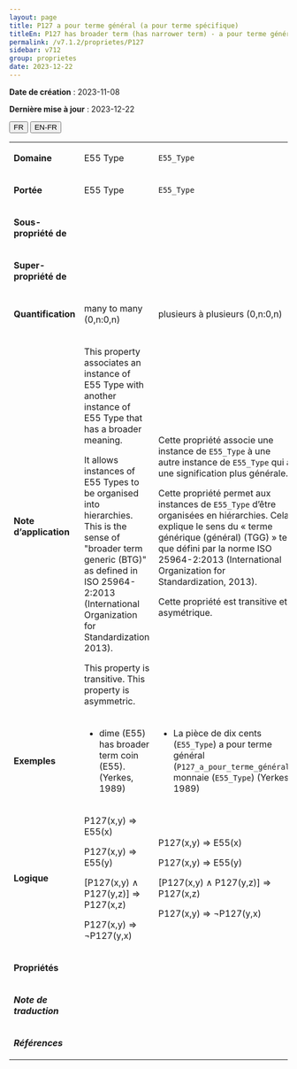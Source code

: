 ```yaml
---
layout: page
title: P127 a pour terme général (a pour terme spécifique)
titleEn: P127 has broader term (has narrower term) - a pour terme général (a pour terme spécifique)
permalink: /v7.1.2/proprietes/P127
sidebar: v712
group: proprietes
date: 2023-12-22
---
```


**Date de création** : 2023-11-08

**Dernière mise à jour** : 2023-12-22

<div class="lang-buttons">
 <button id="fr" class="activate">FR</button>
 <button id="en-fr">EN-FR</button>
</div>

<table>
<tbody>
<tr>
<td><p><strong>Domaine</strong></p></td>
<td class="en">
<p>E55 Type</p>
</td>
<td>
<p><code class="language-plaintext highlighter-rouge">E55_Type</code></p>
</td>
</tr>
<tr>
<td><p><strong>Portée</strong></p></td>
<td class="en">
<p>E55 Type</p>
</td>
<td>
<p><code class="language-plaintext highlighter-rouge">E55_Type</code></p>
</td>
</tr>
<tr>
<td><p><strong>Sous-propriété de</strong></p></td>
<td class="en">
</td>
<td>
</td>
</tr>
<tr>
<td><p><strong>Super-propriété de</strong></p></td>
<td class="en">
</td>
<td>
</td>
</tr>
<tr>
<td><p><strong>Quantification</strong></p></td>
<td class="en">
<p>many to many (0,n:0,n)</p>
</td>
<td>
<p>plusieurs à plusieurs (0,n:0,n)</p>
</td>
</tr>
<tr>
<td><p><strong>Note d’application</strong></p></td>
<td class="en">
<p>This property associates an instance of E55 Type with another instance of E55 Type that has a broader meaning. </p>
<p>It allows instances of E55 Types to be organised into hierarchies. This is the sense of "broader term generic (BTG)" as defined in ISO 25964-2:2013 (International Organization for Standardization 2013).</p>
<p>This property is transitive. This property is asymmetric.</p>
</td>
<td>
<p>Cette propriété associe une instance de <code class="language-plaintext highlighter-rouge">E55_Type</code> à une autre instance de <code class="language-plaintext highlighter-rouge">E55_Type</code> qui a une signification plus générale. </p>
<p>Cette propriété permet aux instances de <code class="language-plaintext highlighter-rouge">E55_Type</code> d’être organisées en hiérarchies. Cela explique le sens du « terme générique (général) (TGG) »  tel que défini par la norme ISO 25964-2:2013 (International Organization for Standardization, 2013).</p>
<p>Cette propriété est transitive et asymétrique.</p>
</td>
</tr>
<tr>
<td><p><strong>Exemples</strong></p></td>
<td class="en">
<ul>
<li><p>dime (E55) has broader term coin (E55). (Yerkes, 1989)</p>
</li>
</ul>
</td>
<td>
<ul>
<li><p>La pièce de dix cents (<code class="language-plaintext highlighter-rouge">E55_Type</code>) a pour terme général (<code class="language-plaintext highlighter-rouge">P127_a_pour_terme_général</code>) monnaie (<code class="language-plaintext highlighter-rouge">E55_Type</code>)  (Yerkes, 1989)</p>
</li>
</ul>
</td>
</tr>
<tr>
<td><p><strong>Logique</strong></p></td>
<td class="en">
<p>P127(x,y) ⇒ E55(x)</p>
<p>P127(x,y) ⇒ E55(y)</p>
<p>[P127(x,y) ∧ P127(y,z)] ⇒ P127(x,z)</p>
<p>P127(x,y) ⇒ ¬P127(y,x)</p>
</td>
<td>
<p>P127(x,y) ⇒ E55(x)</p>
<p>P127(x,y) ⇒ E55(y)</p>
<p>[P127(x,y) ∧ P127(y,z)] ⇒ P127(x,z)</p>
<p>P127(x,y) ⇒ ¬P127(y,x)</p>
</td>
</tr>
<tr>
<td><p><strong>Propriétés</strong></p></td>
<td class="en">
</td>
<td>
</td>
</tr>
<tr>
<td><p><strong><em>Note de traduction</em></strong></p></td>
<td colspan="2">
</td>
</tr>
<tr>
<td><p><strong><em>Références</em></strong></p></td>
<td colspan="2">
<p><em></em></p>
</td>
</tr>
</tbody>
</table>

